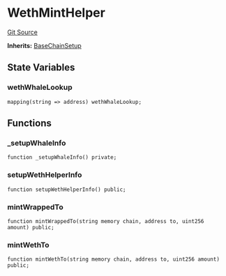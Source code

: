 # WethMintHelper
[Git Source](https://github.com/ArshanKhanifar/queso/blob/6e395efa3ba1ede04789349c7913763f72d9d714/src/WethMintHelper.sol)

**Inherits:**
[BaseChainSetup](/src/BaseChainSetup.sol/contract.BaseChainSetup.md)


## State Variables
### wethWhaleLookup

```solidity
mapping(string => address) wethWhaleLookup;
```


## Functions
### _setupWhaleInfo


```solidity
function _setupWhaleInfo() private;
```

### setupWethHelperInfo


```solidity
function setupWethHelperInfo() public;
```

### mintWrappedTo


```solidity
function mintWrappedTo(string memory chain, address to, uint256 amount) public;
```

### mintWethTo


```solidity
function mintWethTo(string memory chain, address to, uint256 amount) public;
```

